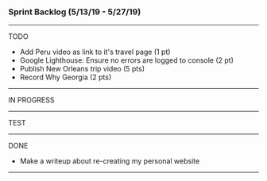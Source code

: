 ### Sprint Backlog (5/13/19 - 5/27/19)

------------------------------------
TODO
  - Add Peru video as link to it's travel page (1 pt)
  - Google Lighthouse: Ensure no errors are logged to console (2 pt)
  - Publish New Orleans trip video (5 pts)
  - Record Why Georgia (2 pts)

------------------------------------    
IN PROGRESS
  

------------------------------------
TEST

------------------------------------
DONE
  - Make a writeup about re-creating my personal website

------------------------------------